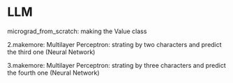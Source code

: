 # LLM

micrograd_from_scratch: making the Value class

2.makemore: Multilayer Perceptron: strating by two characters and predict the third one (Neural Network)

3.makemore: Multilayer Perceptron: strating by three characters and predict the fourth one (Neural Network)
